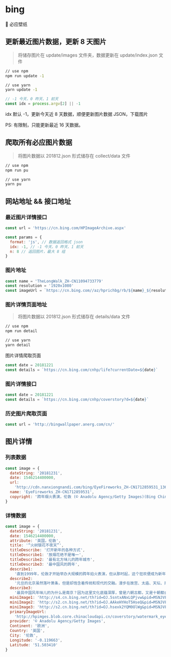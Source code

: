 # bing

🌁 必应壁纸

## 更新最近图片数据，更新 8 天图片

> 将储存图片在 update/images 文件夹，数据更新在 update/index.json 文件

```bash
// use npm
npm run update -1

// use yarn
yarn update -1
```

```js
// -1 今天、0 昨天、1 前天
const idx = process.argv[2] || -1
```

idx 默认 -1，更新今天近 8 天数据，顺便更新图片数据 JSON，下载图片

PS: 有限制，只能更新最近 16 天数据。

## 爬取所有必应图片数据

> 将图片数据以 201812.json 形式储存在 collect/data 文件

```bash
// use npm
npm run pu

// use yarn
yarn pu
```

## 网站地址 && 接口地址

### 最近图片详情接口

```js
const url = 'https://cn.bing.com/HPImageArchive.aspx'

const params = {
  format: 'js', // 数据返回格式 json
  idx: -1, // -1 今天、0 昨天、1 前天
  n: 8 // 返回图片，最大 8 组
}
```

### 图片地址

```js
const name = 'TheLongWalk_ZH-CN11094733779'
const resolution = '1920x1080'
const imageUrl = `https://cn.bing.com//az/hprichbg/rb/${name}_${resolution}.jpg`
```

### 图片详情页面地址

> 将图片数据以 201812.json 形式储存在 details/data 文件

```bash
// use npm
npm run detail

// use yarn
yarn detail
```

图片详情爬取页面

```js
const date = 20181221
const details = `https://cn.bing.com/cnhp/life?currentDate=${date}`
```

### 图片详情接口

```js
const date = 20181221
const details = `https://cn.bing.com/cnhp/coverstory?d=${date}`
```

### 历史图片爬取页面

```js
const url = 'http://bingwallpaper.anerg.com/cn/'
```

## 图片详情

### 列表数据

```js
const image = {
  dateString: '20181231',
  date: 1546214400000,
  url:
    'http://cdn.nanxiongnandi.com/bing/EyeFireworks_ZH-CN1712859531_1366x768.jpg',
  name: 'EyeFireworks_ZH-CN1712859531',
  copyright: '跨年烟火表演，伦敦 (© Anadolu Agency/Getty Images)(Bing China)'
}
```

### 详情数据

```js
const image = {
  dateString: '20181231',
  date: 1546214400000,
  attribute: '英国，伦敦',
  title: '“火树银花不夜天”',
  titleDescribe: '打开新年的各种方式',
  titleDescribe1: '放烟花绝不是唯一',
  titleDescribe2: '最有北方味儿的跨年城市',
  titleDescribe3: '最中国风的跨年',
  describe1:
    '直到1999年，伦敦才开始举办大规模的跨年焰火表演，但从那时起，这个狂欢便成为新年前夜的保留节目。今天的壁纸展示的是2017年烟花爆满、五彩缤纷的伦敦眼（泰晤士河岸上的大摩天轮）。尽管直到2021年塔楼维护完毕，大本钟的钟声才会再次响起，但无论你是在大城市的街道上，还是在家里，到处都洋溢着欢乐的氛围。',
  describe2:
    '元旦的北京虽然落叶萧条，但是却饱含着传统和现代的交融。漫步在故宫、太庙、天坛、南锣鼓巷……甚至连不起眼的小胡同里都保留着浓浓的京味儿。而当我们走到三里屯、世贸天阶、蓝色港湾……却又是现代范儿十足，这里是年轻人的海洋，大家聚集在一起倒数，让路过的行人都不由自主地凑个热闹。',
  describe3:
    '最具中国风年味儿的为什么是南京？因为这里文化底蕴深厚，曾是六朝古都，又是十朝都会，受外来文化的影响很小。南京素有撞钟的习俗，玄奘寺每年在元旦前夜都要举办撞钟活动。在这里日游夫子庙，夜游秦淮河，沉寂在波光粼粼的河水中，两岸灯火辉煌，你可以在悠扬的钟声中体会南京的风韵，感受跨年的温暖与浪漫。',
  miniImage1: 'http://s4.cn.bing.net/th?id=OJ.5sntxANxLQPjvw&pid=MSNJVFeeds',
  miniImage2: 'http://s2.cn.bing.net/th?id=OJ.AAkeHYHoT5HseQ&pid=MSNJVFeeds',
  miniImage3: 'http://s2.cn.bing.net/th?id=OJ.hsexk2YQM0OlWg&pid=MSNJVFeeds',
  primaryImageUrl:
    'http://hpimges.blob.core.chinacloudapi.cn/coverstory/watermark_eyefireworks_zh-cn1712859531_1920x1080.jpg',
  provider: '© Anadolu Agency/Getty Images',
  Continent: '欧洲',
  Country: '英国',
  City: '伦敦',
  Longitude: '-0.119663',
  Latitude: '51.503410'
}
```

